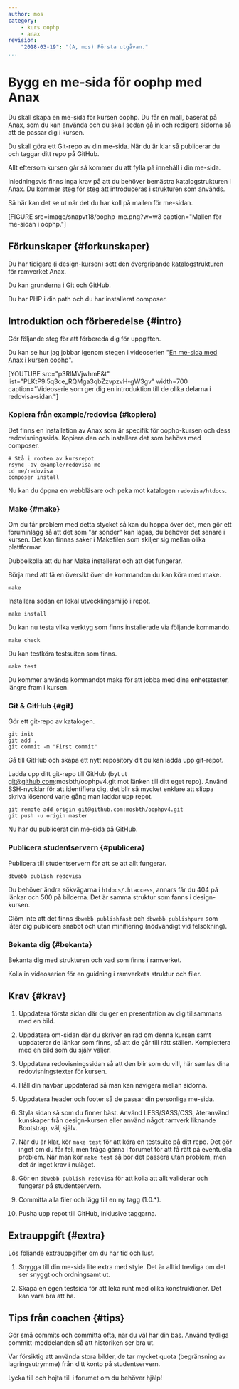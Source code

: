 ```yaml
---
author: mos
category:
    - kurs oophp
    - anax
revision:
    "2018-03-19": "(A, mos) Första utgåvan."
...
```

Bygg en me-sida för oophp med Anax
===================================

Du skall skapa en me-sida för kursen oophp. Du får en mall, baserat på Anax, som du kan använda och du skall sedan gå in och redigera sidorna så att de passar dig i kursen.

Du skall göra ett Git-repo av din me-sida. När du är klar så publicerar du och taggar ditt repo på GitHub.

Allt eftersom kursen går så kommer du att fylla på innehåll i din me-sida.

Inledningsvis finns inga krav på att du behöver bemästra katalogstrukturen i Anax. Du kommer steg för steg att introduceras i strukturen som används. 

<!--more-->

Så här kan det se ut när det du har koll på mallen för me-sidan.

[FIGURE src=image/snapvt18/oophp-me.png?w=w3 caption="Mallen för me-sidan i oophp."]



Förkunskaper {#forkunskaper}
-----------------------

Du har tidigare (i design-kursen) sett den övergripande katalogstrukturen för ramverket Anax.

Du kan grunderna i Git och GitHub.

Du har PHP i din path och du har installerat composer.



Introduktion och förberedelse {#intro}
-----------------------

Gör följande steg för att förbereda dig för uppgiften.

Du kan se hur jag jobbar igenom stegen i videoserien "[En me-sida med Anax i kursen oophp](https://www.youtube.com/playlist?list=PLKtP9l5q3ce_RQMga3qbZzvpzvH-gW3gv)".

[YOUTUBE src="p3RlMVjwhmE&t" list="PLKtP9l5q3ce_RQMga3qbZzvpzvH-gW3gv" width=700 caption="Videoserie som ger dig en introduktion till de olika delarna i redovisa-sidan."]



### Kopiera från example/redovisa {#kopiera}

Det finns en installation av Anax som är specifik för oophp-kursen och dess redovisningssida. Kopiera den och installera det som behövs med composer.

```text
# Stå i rooten av kursrepot
rsync -av example/redovisa me
cd me/redovisa
composer install
```

Nu kan du öppna en webbläsare och peka mot katalogen `redovisa/htdocs`.



### Make {#make}

Om du får problem med detta stycket så kan du hoppa över det, men gör ett foruminlägg så att det som "är sönder" kan lagas, du behöver det senare i kursen. Det kan finnas saker i Makefilen som skiljer sig mellan olika plattformar.

Dubbelkolla att du har Make installerat och att det fungerar.

Börja med att få en översikt över de kommandon du kan köra med make.

```text
make
```

Installera sedan en lokal utvecklingsmiljö i repot.

```text
make install
```

Du kan nu testa vilka verktyg som finns installerade via följande kommando.

```text
make check
```

Du kan testköra testsuiten som finns.

```text
make test
```

Du kommer använda kommandot make för att jobba med dina enhetstester, längre fram i kursen.



### Git & GitHub {#git}

Gör ett git-repo av katalogen.

```text
git init
git add .
git commit -m "First commit"
```

Gå till GitHub och skapa ett nytt repository dit du kan ladda upp git-repot.

Ladda upp ditt git-repo till GitHub (byt ut git@github.com:mosbth/oophpv4.git mot länken till ditt eget repo). Använd SSH-nycklar för att identifiera dig, det blir så mycket enklare att slippa skriva lösenord varje gång man laddar upp repot.

```text
git remote add origin git@github.com:mosbth/oophpv4.git
git push -u origin master
```

Nu har du publicerat din me-sida på GitHub.



### Publicera studentservern {#publicera}

Publicera till studentservern för att se att allt fungerar.

```text
dbwebb publish redovisa
```

Du behöver ändra sökvägarna i `htdocs/.htaccess`, annars får du 404 på länkar och 500 på bilderna. Det är samma struktur som fanns i design-kursen.

Glöm inte att det finns `dbwebb publishfast` och `dbwebb publishpure` som låter dig publicera snabbt och utan minifiering (nödvändigt vid felsökning). 



### Bekanta dig {#bekanta}

Bekanta dig med strukturen och vad som finns i ramverket.

Kolla in videoserien för en guidning i ramverkets struktur och filer.



Krav {#krav}
-----------------------

1. Uppdatera första sidan där du ger en presentation av dig tillsammans med en bild.

1. Uppdatera om-sidan där du skriver en rad om denna kursen samt uppdaterar de länkar som finns, så att de går till rätt ställen. Komplettera med en bild som du själv väljer.

1. Uppdatera redovisningssidan så att den blir som du vill, här samlas dina redovisningstexter för kursen.

1. Håll din navbar uppdaterad så man kan navigera mellan sidorna.

1. Uppdatera header och footer så de passar din personliga me-sida.

1. Styla sidan så som du finner bäst. Använd LESS/SASS/CSS, återanvänd kunskaper från design-kursen eller använd något ramverk liknande Bootstrap, välj själv.

1. När du är klar, kör `make test` för att köra en testsuite på ditt repo. Det gör inget om du får fel, men fråga gärna i forumet för att få rätt på eventuella problem. När man kör `make test` så bör det passera utan problem, men det är inget krav i nuläget.

1. Gör en `dbwebb publish redovisa` för att kolla att allt validerar och fungerar på studentservern.

1. Committa alla filer och lägg till en ny tagg (1.0.\*).

1. Pusha upp repot till GitHub, inklusive taggarna.



Extrauppgift {#extra}
-----------------------

Lös följande extrauppgifter om du har tid och lust.

1. Snygga till din me-sida lite extra med style. Det är alltid trevliga om det ser snyggt och ordningsamt ut.

1. Skapa en egen testsida för att leka runt med olika konstruktioner. Det kan vara bra att ha.



Tips från coachen {#tips}
-----------------------

Gör små commits och committa ofta, när du väl har din bas. Använd tydliga committ-meddelanden så att historiken ser bra ut.

Var försiktig att använda stora bilder, de tar mycket quota (begränsning av lagringsutrymme) från ditt konto på studentservern.

Lycka till och hojta till i forumet om du behöver hjälp!
